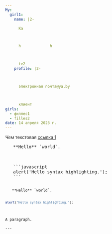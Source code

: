 ```yaml
---
My:
  girl1:
    name: |2-

      Ka



      h             h



      te2
    profile: |2-



      электронная почта@ya.by



      клиент
girls:
  - филлес1
  - filles2
date: 14 апреля 2023 г.
---
```


<span data-md-type="paragraph">   <em>Чем</em> текстовая <a href="/docs/privacy-sandbox/shared-storage/known-customer/">ссылка 1</a> </span>

<pre>   **Hello** `world`.
   


   ```javascript
   alert('Hello syntax highlighting.');
   ```
</pre>

<code>
   **Hello** `world`.
   
   ```javascript
   alert('Hello syntax highlighting.');
   ```
</code>

```markdown
A paragraph.

---
```
